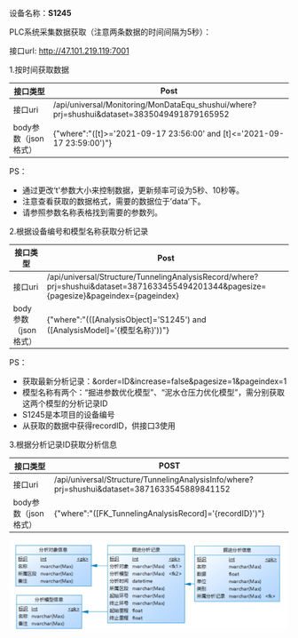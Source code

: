 设备名称：**S1245**

PLC系统采集数据获取（注意两条数据的时间间隔为5秒）：

接口url:  http://47.101.219.119:7001

1.按时间获取数据

| 接口类型             | Post                                                         |
| -------------------- | ------------------------------------------------------------ |
| 接口uri              | /api/universal/Monitoring/MonDataEqu_shushui/where?prj=shushui&dataset=3835049491879165952 |
| body参数（json格式） | {"where":"([t]>='2021-09-17 23:56:00' and [t]<='2021-09-17 23:59:00')"} |

PS：

* 通过更改‘t'参数大小来控制数据，更新频率可设为5秒、10秒等。
* 注意查看获取的数据格式，需要的数据位于’data‘下。
* 请参照参数名称表格找到需要的参数列。



2.根据设备编号和模型名称获取分析记录

| 接口类型             | Post                                                         |
| -------------------- | ------------------------------------------------------------ |
| 接口uri              | /api/universal/Structure/TunnelingAnalysisRecord/where?prj=shushui&dataset=3871633455494201344&pagesize={pagesize}&pageindex={pageindex} |
| body参数（json格式） | {"where":"(([AnalysisObject]='S1245') and ([AnalysisModel]='{模型名称}'))"} |

PS：

* 获取最新分析记录：&order=ID&increase=false&pagesize=1&pageindex=1
* 模型名称有两个：“掘进参数优化模型”、“泥水仓压力优化模型”，需分别获取这两个模型的分析记录ID
* S1245是本项目的设备编号
* 从获取的数据中获得recordID，供接口3使用



3.根据分析记录ID获取分析信息

| 接口类型             | POST                                                         |
| -------------------- | ------------------------------------------------------------ |
| 接口uri              | /api/universal/Structure/TunnelingAnalysisInfo/where?prj=shushui&dataset=3871633545889841152 |
| body参数（json格式） | {"where":"([FK_TunnelingAnalysisRecord]=\'{recordID}\')"}    |



![image-20211012180208848](数据接口.assets/image-20211012180208848.png)
